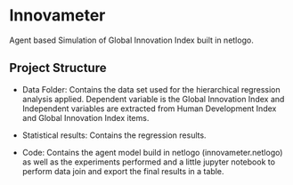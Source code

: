 # Innovameter
 Agent based Simulation of Global Innovation Index built in netlogo.

 ## Project Structure

 * Data Folder:  Contains the data set used for the hierarchical regression analysis applied. Dependent variable is the Global Innovation Index and Independent variables are extracted from Human Development Index and Global Innovation Index items.

 * Statistical results: Contains the regression results.

 * Code: Contains the agent model build in netlogo (innovameter.netlogo) as well as the experiments performed and a little jupyter notebook to perform data join and export the final results in a table.

   
